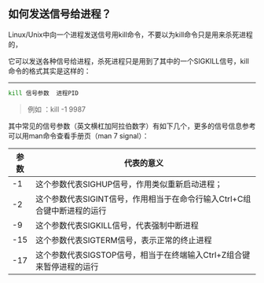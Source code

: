 ## 如何发送信号给进程？

Linux/Unix中向一个进程发送信号用kill命令，不要以为kill命令只是用来杀死进程的，

它可以发送各种信号给进程，杀死进程只是用到了其中的一个SIGKILL信号，kill命令的格式其实是这样的：

***
```bash
kill 信号参数  进程PID
```

> 例如 ：kill -1 9987


其中常见的信号参数（英文横杠加阿拉伯数字）有如下几个，更多的信号信息参考可以用man命令查看手册页（man 7 signal）：

|参数|代表的意义|
|---|---|
|-1|这个参数代表SIGHUP信号，作用类似重新启动进程；|
|-2|这个参数代表SIGINT信号，作用相当于在命令行输入Ctrl+C组合键中断进程的运行|
|-9|这个参数代表SIGKILL信号，代表强制中断进程|
|-15|这个参数代表SIGTERM信号，表示正常的终止进程|
|-17|这个参数代表SIGSTOP信号，相当于在终端输入Ctrl+Z组合键来暂停进程的运行|
